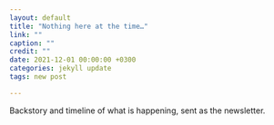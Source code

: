 ```yaml
---
layout: default
title: "Nothing here at the time…"
link: ""
caption: ""
credit: ""
date: 2021-12-01 00:00:00 +0300
categories: jekyll update
tags: new post

---
```

Backstory and timeline of what is happening, sent as the newsletter.
<!--<img src="https://maps.googleapis.com/maps/api/streetview?size=400x400&location=47.5763831,-122.4211769&fov=80&heading=70&pitch=0&key=[KEY]&signature=[SIG]" />-->
